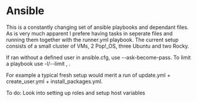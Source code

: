 # Ansible
This is a constantly changing set of ansible playbooks and dependant files. As is very much apparent I prefere having tasks in seperate files and running them together with the runner.yml playbook.
The current setup consists of a small cluster of VMs, 2 Pop!_OS, three Ubuntu and two Rocky.

If ran without a defined user in ansible.cfg, use --ask-become-pass. To limit a playbook use -l/--limit <host>, <group>.

For example a typical fresh setup would merit a run of update.yml + create_user.yml + install_packages.yml.



To do: Look into setting up roles and setup host variables
